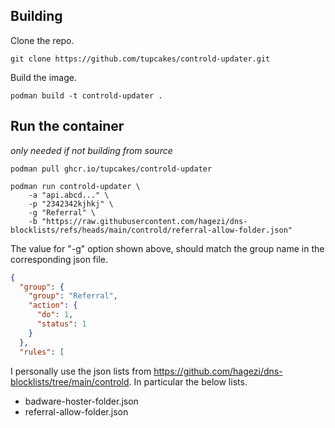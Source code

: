 ## Building
Clone the repo.
```shell
git clone https://github.com/tupcakes/controld-updater.git
```

Build the image.
```shell
podman build -t controld-updater .
```

## Run the container
*only needed if not building from source*
```shell
podman pull ghcr.io/tupcakes/controld-updater
```

```shell
podman run controld-updater \
    -a "api.abcd..." \
    -p "2342342kjhkj" \
    -g "Referral" \
    -b "https://raw.githubusercontent.com/hagezi/dns-blocklists/refs/heads/main/controld/referral-allow-folder.json"
```

The value for "-g" option shown above, should match the group name in the corresponding json file.
```json
{
  "group": {
    "group": "Referral",
    "action": {
      "do": 1,
      "status": 1
    }
  },
  "rules": [
```


I personally use the json lists from https://github.com/hagezi/dns-blocklists/tree/main/controld. In particular the below lists.
- badware-hoster-folder.json
- referral-allow-folder.json

